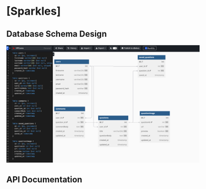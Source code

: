 # [Sparkles]

## Database Schema Design

![db-schema]

[db-schema]: ./images/HPCuora.png

## API Documentation